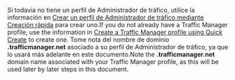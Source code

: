 <span data-ttu-id="3a2b5-101">Si todavía no tiene un perfil de Administrador de tráfico, utilice la información en [Crear un perfil de Administrador de tráfico mediante Creación rápida](../articles/traffic-manager/traffic-manager-manage-profiles.md) para crear uno.</span><span class="sxs-lookup"><span data-stu-id="3a2b5-101">If you do not already have a Traffic Manager profile, use the information in [Create a Traffic Manager profile using Quick Create](../articles/traffic-manager/traffic-manager-manage-profiles.md) to create one.</span></span> <span data-ttu-id="3a2b5-102">Tome nota del nombre de dominio **.trafficmanager.net** asociado a su perfil de Administrador de tráfico, ya que lo usará más adelante en este documento.</span><span class="sxs-lookup"><span data-stu-id="3a2b5-102">Note the **.trafficmanager.net** domain name associated with your Traffic Manager profile, as this will be used later by later steps in this document.</span></span>

